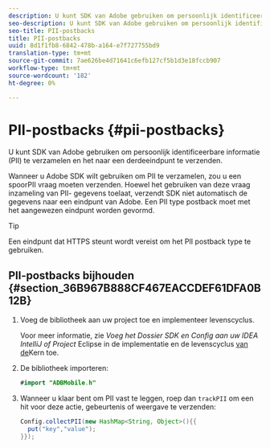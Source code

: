 ```yaml
---
description: U kunt SDK van Adobe gebruiken om persoonlijk identificeerbare informatie (PII) te verzamelen en het naar een derdeeindpunt te verzenden.
seo-description: U kunt SDK van Adobe gebruiken om persoonlijk identificeerbare informatie (PII) te verzamelen en het naar een derdeeindpunt te verzenden.
seo-title: PII-postbacks
title: PII-postbacks
uuid: 8d1f1fb8-6842-478b-a164-e7f727755bd9
translation-type: tm+mt
source-git-commit: 7ae626be4d71641c6efb127cf5b1d3e18fccb907
workflow-type: tm+mt
source-wordcount: '182'
ht-degree: 0%

---
```



# PII-postbacks {#pii-postbacks}

U kunt SDK van Adobe gebruiken om persoonlijk identificeerbare informatie (PII) te verzamelen en het naar een derdeeindpunt te verzenden.

Wanneer u Adobe SDK wilt gebruiken om PII te verzamelen, zou u een spoorPII vraag moeten verzenden. Hoewel het gebruiken van deze vraag inzameling van PII- gegevens toelaat, verzendt SDK niet automatisch de gegevens naar een eindpunt van Adobe. Een PII type postback moet met het aangewezen eindpunt worden gevormd.

>[!TIP]
>
>Een eindpunt dat HTTPS steunt wordt vereist om het PII postback type te gebruiken.

## PII-postbacks bijhouden {#section_36B967B888CF467EACCDEF61DFA0B12B}

1. Voeg de bibliotheek aan uw project toe en implementeer levenscyclus.

   Voor meer informatie, zie *Voeg het Dossier SDK en Config aan uw IDEA IntelliJ of Project* Eclipse in de implementatie en de levenscyclus [van de](/help/android/getting-started/dev-qs.md)Kern toe.

1. De bibliotheek importeren:

   ```java
   #import "ADBMobile.h"
   ```

1. Wanneer u klaar bent om PII vast te leggen, roep dan `trackPII` om een hit voor deze actie, gebeurtenis of weergave te verzenden:

   ```java
   Config.collectPII(new HashMap<String, Object>(){{
     put("key","value");
   }});
   ```

